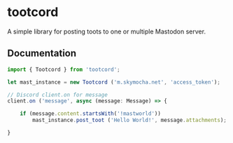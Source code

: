 # tootcord

A simple library for posting toots to one or multiple Mastodon server.

## Documentation

```ts
import { Tootcord } from 'tootcord';

let mast_instance = new Tootcord ('m.skymocha.net', 'access_token');

// Discord client.on for message
client.on ('message', async (message: Message) => {

    if (message.content.startsWith('!mastworld')) 
        mast_instance.post_toot ('Hello World!', message.attachments);

}

```